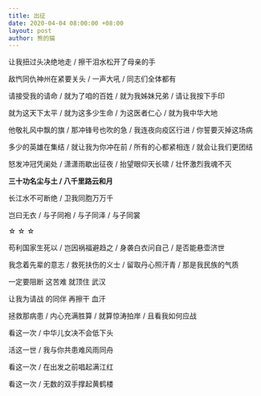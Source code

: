 ```yaml
---
title: 出征
date: 2020-04-04 08:00:00 +08:00
layout: post
author: 熊的猫
---
```


让我扭过头决绝地走 / 擦干泪水松开了母亲的手

敌忾同仇神州在紧要关头 / 一声大吼 / 同志们全体都有

请接受我的请命 / 就为了咱的百姓 / 就为我姊妹兄弟 / 请让我按下手印

就为这天下太平 / 就为这多少生命 / 为这医者仁心 / 就为我中华大地

他敬礼风中飘的旗 / 那冲锋号也吹的急 / 我连夜向疫区行进 / 你誓要灭掉这场病

多少的英雄在集结 / 就让我为你冲在前 / 所有的心都紧相连 / 就会让我们更团结

怒发冲冠凭阑处 / 潇潇雨歇出征夜 / 抬望眼仰天长啸 / 壮怀激烈我魂不灭

**三十功名尘与土 / 八千里路云和月**

长江水不可断绝 / 卫我同胞万万千

岂曰无衣 / 与子同袍 / 与子同泽 / 与子同裳

☆ ☆ ☆

苟利国家生死以 / 岂因祸福避趋之 / 身袭白衣问自己 / 是否能悬壶济世

我念着先辈的意志 / 救死扶伤的义士 / 留取丹心照汗青 / 那是我民族的气质

一定要阻断 这苦难 就顶住 武汉

让我为请战 的同伴 再擦干 血汗

拯救那病患 / 内心充满胜算 / 就算惊涛拍岸 / 且看我如何应战

看这一次 / 中华儿女决不会低下头

活这一世 / 我与你共患难风雨同舟

看这一次 / 在出发之前唱起满江红

看这一次 / 无数的双手撑起黄鹤楼